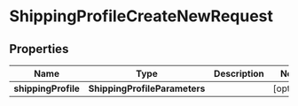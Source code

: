 

# ShippingProfileCreateNewRequest


## Properties

| Name | Type | Description | Notes |
|------------ | ------------- | ------------- | -------------|
|**shippingProfile** | **ShippingProfileParameters** |  |  [optional] |



